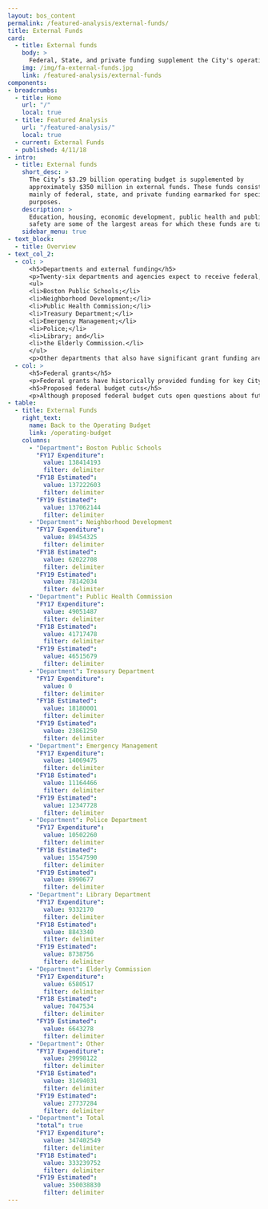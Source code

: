 ```yaml
---
layout: bos_content
permalink: /featured-analysis/external-funds/
title: External Funds
card: 
  - title: External funds
    body: >
      Federal, State, and private funding supplement the City's operating budget.
    img: /img/fa-external-funds.jpg
    link: /featured-analysis/external-funds
components:
- breadcrumbs:
  - title: Home
    url: "/"
    local: true
  - title: Featured Analysis
    url: "/featured-analysis/"
    local: true
  - current: External Funds
  - published: 4/11/18
- intro:
  - title: External funds
    short_desc: >
      The City’s $3.29 billion operating budget is supplemented by 
      approximately $350 million in external funds. These funds consist 
      mainly of federal, state, and private funding earmarked for specific 
      purposes. 
    description: >
      Education, housing, economic development, public health and public 
      safety are some of the largest areas for which these funds are targeted.
    sidebar_menu: true
- text_block:
  - title: Overview
- text_col_2:
  - col: >
      <h5>Departments and external funding</h5>
      <p>Twenty-six departments and agencies expect to receive federal, state or other forms of external funding in FY19. Over 92% of the City’s external funds are found in eight of those twenty-six departments. These eight departments are:</p>
      <ul>
      <li>Boston Public Schools;</li>
      <li>Neighborhood Development;</li>
      <li>Public Health Commission;</li>
      <li>Treasury Department;</li>
      <li>Emergency Management;</li>
      <li>Police;</li>
      <li>Library; and</li>
      <li>the Elderly Commission.</li>
      </ul>
      <p>Other departments that also have significant grant funding are the Office of Economic Development and the Fire Department. Descriptions and amounts of grants by department can be found on department pages.</p>
  - col: >
      <h5>Federal grants</h5>
      <p>Federal grants have historically provided funding for key City priorities for education, community development, and services for seniors. Boston Public Schools, the Department of Neighborhood Development (DND), and the Elderly Commission have been the traditional recipients of recurring entitlement grants provided by the federal government.</p>
      <h5>Proposed federal budget cuts</h5>
      <p>Although proposed federal budget cuts open questions about future levels of funding for Community Development Block Grant (CDBG) and HOME Investment Partnership, this budget assumes that DND will continue to receive these recurring federal entitlement grants, which provide funding for a variety of neighborhood development activities. The City will advocate that these critical programs are maintained in the federal budget. Other sources of federal funding received by the City are used to address diverse needs and/or creative approaches for homeland security, community policing and housing support for the homeless.</p>
- table:
  - title: External Funds
    right_text: 
      name: Back to the Operating Budget
      link: /operating-budget
    columns: 
      - "Department": Boston Public Schools
        "FY17 Expenditure": 
          value: 138414193
          filter: delimiter
        "FY18 Estimated":
          value: 137222603
          filter: delimiter
        "FY19 Estimated":
          value: 137062144
          filter: delimiter
      - "Department": Neighborhood Development
        "FY17 Expenditure": 
          value: 89454325
          filter: delimiter
        "FY18 Estimated":
          value: 62022708
          filter: delimiter
        "FY19 Estimated":
          value: 78142034
          filter: delimiter
      - "Department": Public Health Commission
        "FY17 Expenditure": 
          value: 49051487
          filter: delimiter
        "FY18 Estimated":
          value: 41717478
          filter: delimiter
        "FY19 Estimated":
          value: 46515679
          filter: delimiter
      - "Department": Treasury Department
        "FY17 Expenditure": 
          value: 0
          filter: delimiter
        "FY18 Estimated":
          value: 18180001
          filter: delimiter
        "FY19 Estimated":
          value: 23861250
          filter: delimiter
      - "Department": Emergency Management
        "FY17 Expenditure": 
          value: 14069475
          filter: delimiter
        "FY18 Estimated":
          value: 11164466
          filter: delimiter
        "FY19 Estimated":
          value: 12347728
          filter: delimiter
      - "Department": Police Department
        "FY17 Expenditure": 
          value: 10502260
          filter: delimiter
        "FY18 Estimated":
          value: 15547590
          filter: delimiter
        "FY19 Estimated":
          value: 8990677
          filter: delimiter
      - "Department": Library Department
        "FY17 Expenditure": 
          value: 9332170
          filter: delimiter
        "FY18 Estimated":
          value: 8843340
          filter: delimiter
        "FY19 Estimated":
          value: 8738756
          filter: delimiter
      - "Department": Elderly Commission
        "FY17 Expenditure": 
          value: 6580517
          filter: delimiter
        "FY18 Estimated":
          value: 7047534
          filter: delimiter
        "FY19 Estimated":
          value: 6643278
          filter: delimiter
      - "Department": Other
        "FY17 Expenditure": 
          value: 29998122
          filter: delimiter
        "FY18 Estimated":
          value: 31494031
          filter: delimiter
        "FY19 Estimated":
          value: 27737284
          filter: delimiter
      - "Department": Total
        "total": true
        "FY17 Expenditure": 
          value: 347402549
          filter: delimiter
        "FY18 Estimated":
          value: 333239752
          filter: delimiter
        "FY19 Estimated":
          value: 350038830
          filter: delimiter
---
```


